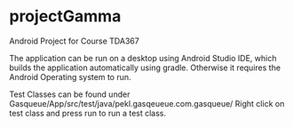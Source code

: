 # projectGamma
Android Project for Course TDA367

The application can be run on a desktop using Android Studio IDE, which builds the application automatically using gradle. Otherwise it requires the Android Operating system to run.

Test Classes can be found under Gasqueue/App/src/test/java/pekl.gasqeueue.com.gasqueue/
Right click on test class and press run to run a test class.


